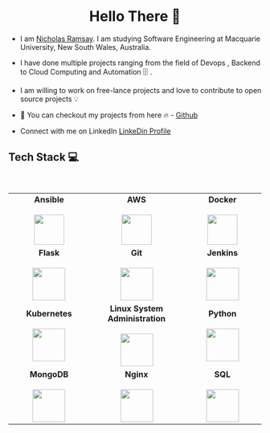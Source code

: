 <h1 align="center"> Hello There 👋 </h1>


* I am [Nicholas Ramsay](https://www.linkedin.com/). I am studying Software Engineering at Macquarie University, New South Wales, Australia.

* I have done multiple projects ranging from the field of Devops , Backend to Cloud Computing and Automation :file_cabinet: .

* I am willing to work on free-lance projects and love to  contribute to open source projects :bulb:

* :magnet: You can checkout my projects from here :fire: - [Github](https://github.com)

* Connect with me on LinkedIn [LinkeDin Profile](https://www.linkedin.com/)


## Tech Stack :computer:

<br>
<table>
<tbody>
 <tr>
<td align="center" width="20%">
<b><center>Ansible</center></b><br>
    <img height=60px src="https://encrypted-tbn0.gstatic.com/images?q=tbn%3AANd9GcSEbbMBYx3DSbnzVxofkkvdV83FRA-lma9Y_Q&usqp=CAU"> 
</td>

<td align="center" width="20%">
    <b><center>AWS</center></b><br>
    <img height=60px src="https://encrypted-tbn0.gstatic.com/images?q=tbn%3AANd9GcQV9AyEyvrlIJLOfbxFLfOr03Qy5gRL0txWMQ&usqp=CAU"> 
</td>

<td align="center" width="20%">
    <b><center>Docker</center></b><br>
    <img height=60px src="https://encrypted-tbn0.gstatic.com/images?q=tbn%3AANd9GcTApU_6Eg4oWx3NMhLifHmNEkxjeMxfd3oGUA&usqp=CAU"> 
</td>
</tr>

<tr>
<td align="center" width="20%">
    <b><center>Flask</center></b><br>
    <img height=65px src="https://www.pngitem.com/pimgs/m/159-1595977_flask-python-logo-hd-png-download.png"> 
</td>

<td align="center" width="20%">
    <b><center>Git</center></b><br>
    <img height=65px src="https://git-scm.com/images/logos/downloads/Git-Logo-2Color.png"> 
</td>

<td align="center" width="20%">
    <b><center>Jenkins</center></b><br>
    <img height=65px src="https://www.devteam.space/wp-content/uploads/2018/03/jenkins.jpg"> 
</td>
</tr>

<tr>
<td align="center" width="20%">
    <b><center>Kubernetes</center></b><br>
    <img height=65px src="https://d15shllkswkct0.cloudfront.net/wp-content/blogs.dir/1/files/2019/05/Kubernetes_New.png"> 
</td>

<td align="center" width="20%">
    <b><center>Linux System Administration</center></b><br>
    <img height=65px src="https://upload.wikimedia.org/wikipedia/commons/a/af/Tux.png"> 
</td>



<td align="center" width="20%">
    <b><center>Python</center></b><br>
    <img height=65px src="https://www.python.org/static/community_logos/python-logo.png"> 
</td>
</tr>

<tr>
<td align="center" width="20%">
    <b><center>MongoDB</center></b><br>
    <img height=65px src="https://www.logolynx.com/images/logolynx/d5/d50b83324fb4fbab14cdfaf47409115b.jpeg"> 
</td>

<td align="center" width="20%">
    <b><center>Nginx</center></b><br>
    <img height=65px src="http://www.myiconfinder.com/uploads/iconsets/256-256-cf2ed3956a3a1484f83ed20d7e987f21.png"> 
</td>

<td align="center" width="20%">
    <b><center>SQL</center></b><br>
    <img height=65px src="https://i0.wp.com/www.complexsql.com/wp-content/uploads/2017/01/sql-logo.jpg?ssl=1"> 
</td>
</tr>
</tbody>
</table>